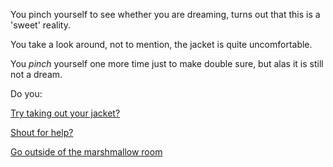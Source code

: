 You pinch yourself to see whether you are dreaming, turns out that this is a 'sweet' reality.

You take a look around, not to mention, the jacket is quite uncomfortable.

You *pinch* yourself one more time just to make double sure, but alas it is still not a dream.

Do you:

[Try taking out your jacket?](jacket/jacket.md)

[Shout for help?](help/help.md)

[Go outside of the marshmallow room](go-out/go-out.md)

